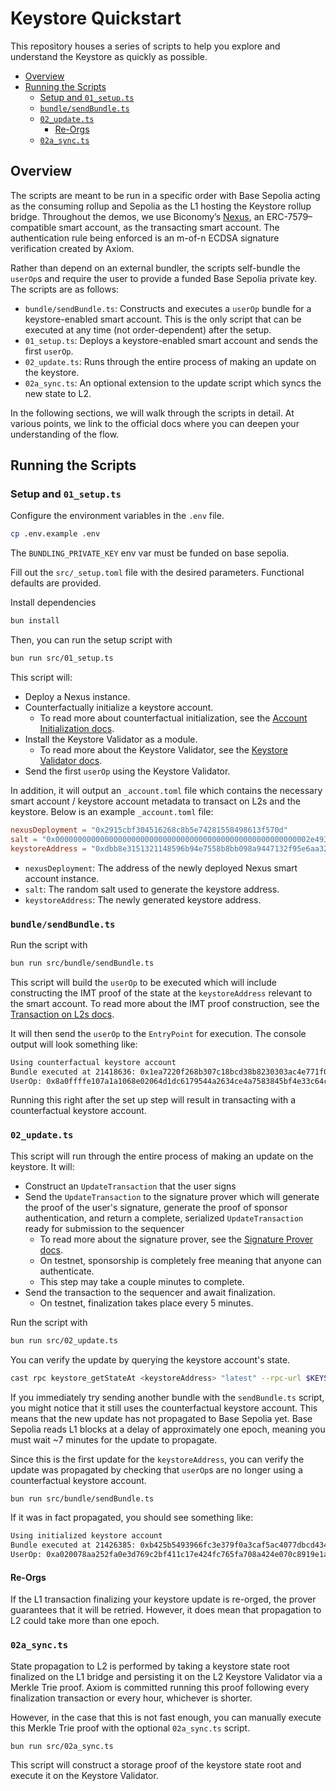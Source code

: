 # Keystore Quickstart

This repository houses a series of scripts to help you explore and understand the Keystore as quickly as possible. 

- [Overview](#overview)
- [Running the Scripts](#running-the-scripts)
  - [Setup and `01_setup.ts`](#setup-and-01_setupts)
  - [`bundle/sendBundle.ts`](#bundlesendbundlets)
  - [`02_update.ts`](#02_updatets)
    - [Re-Orgs](#re-orgs)
  - [`02a_sync.ts`](#02a_syncts)

## Overview

The scripts are meant to be run in a specific order with Base Sepolia acting as the consuming rollup and Sepolia as the L1 hosting the Keystore rollup bridge. Throughout the demos, we use Biconomy’s [Nexus](https://github.com/bcnmy/nexus), an ERC-7579–compatible smart account, as the transacting smart account. The authentication rule being enforced is an m-of-n ECDSA signature verification created by Axiom.

Rather than depend on an external bundler, the scripts self-bundle the `userOp`s and require the user to provide a funded Base Sepolia private key. The scripts are as follows:

- `bundle/sendBundle.ts`: Constructs and executes a `userOp` bundle for a keystore-enabled smart account. This is the only script that can be executed at any time (not order-dependent) after the setup.
- `01_setup.ts`: Deploys a keystore-enabled smart account and sends the first `userOp`.
- `02_update.ts`: Runs through the entire process of making an update on the keystore.
- `02a_sync.ts`: An optional extension to the update script which syncs the new state to L2.

In the following sections, we will walk through the scripts in detail. At various points, we link to the official docs where you can deepen your understanding of the flow.

## Running the Scripts

### Setup and `01_setup.ts`

Configure the environment variables in the `.env` file.

```bash
cp .env.example .env
```

The `BUNDLING_PRIVATE_KEY` env var must be funded on base sepolia.

Fill out the `src/_setup.toml` file with the desired parameters. Functional defaults are provided.

Install dependencies

```bash
bun install
```

Then, you can run the setup script with

```bash
bun run src/01_setup.ts
```

This script will:

- Deploy a Nexus instance.
- Counterfactually initialize a keystore account.
  - To read more about counterfactual initialization, see the [Account Initialization docs](https://keystore-docs.axiom.xyz/docs/using-keystore-accounts/counterfactual).
- Install the Keystore Validator as a module.
  - To read more about the Keystore Validator, see the [Keystore Validator docs](https://keystore-docs.axiom.xyz/docs/using-keystore-accounts/overview#integrating-smart-accounts-with-the-keystore-validator).
- Send the first `userOp` using the Keystore Validator.

In addition, it will output an `_account.toml` file which contains the necessary smart account / keystore account metadata to transact on L2s and the keystore. Below is an example `_account.toml` file:

```toml
nexusDeployment = "0x2915cbf304516268c8b5e74281558498613f570d"
salt = "0x000000000000000000000000000000000000000000000000000000002e493b25"
keystoreAddress = "0xdbb8e3151321148596b94e7558b8bb098a9447132f95e6aa32ee02c96c633889"
```

- `nexusDeployment`: The address of the newly deployed Nexus smart account instance.
- `salt`: The random salt used to generate the keystore address.
- `keystoreAddress`: The newly generated keystore address.

### `bundle/sendBundle.ts`

Run the script with

```bash
bun run src/bundle/sendBundle.ts
```

This script will build the `userOp` to be executed which will include constructing the IMT proof of the state at the `keystoreAddress` relevant to the smart account. To read more about the IMT proof construction, see the [Transaction on L2s docs](https://keystore-docs.axiom.xyz/docs/using-keystore-accounts/transaction#modifying-the-useroperation-signature).

It will then send the `userOp` to the `EntryPoint` for execution. The console output will look something like:

```bash
Using counterfactual keystore account
Bundle executed at 21418636: 0x1ea7220f268b307c18bcd38b8230303ac4e771f0a381a611d31cd533bda86a87
UserOp: 0x8a0ffffe107a1a1068e02064d1dc6179544a2634ce4a7583845bf4e33c64c898
```

Running this right after the set up step will result in transacting with a counterfactual keystore account.

### `02_update.ts`

This script will run through the entire process of making an update on the keystore. It will:

- Construct an `UpdateTransaction` that the user signs
- Send the `UpdateTransaction` to the signature prover which will generate the proof of the user's signature, generate the proof of sponsor authentication, and return a complete, serialized `UpdateTransaction` ready for submission to the sequencer
  - To read more about the signature prover, see the [Signature Prover docs](https://keystore-docs.axiom.xyz/docs/creating-a-keystore-account-type/signature-prover).
  - On testnet, sponsorship is completely free meaning that anyone can authenticate.
  - This step may take a couple minutes to complete.
- Send the transaction to the sequencer and await finalization.
  - On testnet, finalization takes place every 5 minutes.

Run the script with

```bash
bun run src/02_update.ts
```

You can verify the update by querying the keystore account's state.

```bash
cast rpc keystore_getStateAt <keystoreAddress> "latest" --rpc-url $KEYSTORE_RPC_URL
```

If you immediately try sending another bundle with the `sendBundle.ts` script, you might notice that it still uses the counterfactual keystore account. This means that the new update has not propagated to Base Sepolia yet. Base Sepolia reads L1 blocks at a delay of approximately one epoch, meaning you must wait ~7 minutes for the update to propagate.

Since this is the first update for the `keystoreAddress`, you can verify the update was propagated by checking that `userOp`s are no longer using a counterfactual keystore account.

```bash
bun run src/bundle/sendBundle.ts
```

If it was in fact propagated, you should see something like:

```bash
Using initialized keystore account
Bundle executed at 21426385: 0xb425b5493966fc3e379f0a3caf5ac4077dbcd4344c856bcaf5078c0a5b8e4b9e
UserOp: 0xa020078aa252fa0e3d769c2bf411c17e424fc765fa708a424e070c8919e1ac0e
```

#### Re-Orgs

If the L1 transaction finalizing your keystore update is re-orged, the prover guarantees that it will be retried. However, it does mean that propagation to L2 could take more than one epoch.

### `02a_sync.ts`

State propagation to L2 is performed by taking a keystore state root finalized on the L1 bridge and persisting it on the L2 Keystore Validator via a Merkle Trie proof. Axiom is committed running this proof following every finalization transaction or every hour, whichever is shorter.

However, in the case that this is not fast enough, you can manually execute this Merkle Trie proof with the optional `02a_sync.ts` script.

```bash
bun run src/02a_sync.ts
```

This script will construct a storage proof of the keystore state root and execute it on the Keystore Validator.
